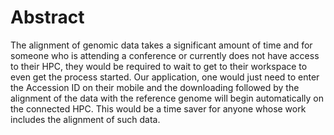 # Abstract
The alignment of genomic data takes a significant amount of time and
for someone who is attending a conference or currently does not have
access to their HPC, they would be required to wait to get to their
workspace to even get the process started.
Our application, one would just need to enter the Accession ID on
their mobile and the downloading followed by the alignment of the data
with the reference genome will begin automatically on the connected
HPC. This would be a time saver for anyone whose work includes the
alignment of such data.

